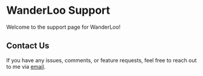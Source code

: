 # WanderLoo Support
Welcome to the support page for WanderLoo!

## Contact Us
If you have any issues, comments, or feature requests, feel free to reach out to me via [email](mailto:ap3305@gmail.com).

